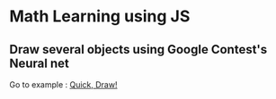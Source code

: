 # Math Learning using JS

## Draw  several objects using Google Contest's Neural net 
Go to example : [Quick, Draw!](quick_draw/)